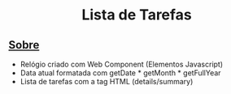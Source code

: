 <h1 align="center">Lista de Tarefas</h1>

## [Sobre](#Sobre)

* Relógio criado com Web Component (Elementos Javascript)
* Data atual formatada com getDate * getMonth * getFullYear
* Lista de tarefas com a tag HTML (details/summary)



